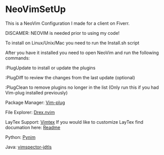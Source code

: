 # NeoVimSetUp
This is a NeoVim Configuration I made for a client on Fiverr.

DISCAMER: NEOVIM is needed prior to using my code!

To install on Linux/Unix/Mac you need to run the Install.sh script

After you have it installed you need to open NeoVim and run the following commands:

:PlugUpdate to install or update the plugins

:PlugDiff to review the changes from the last update (optional)

:PlugClean to remove plugins no longer in the list (Only run this if you had Vim-plug installed previously)



Package Manager: [Vim-plug](https://github.com/junegunn/vim-plug) 

File Explorer: [Drex.nvim](https://github.com/TheBlob42/drex.nvim) 

LayTex Support: [Vimtex](https://github.com/lervag/vimtex) 
If you would like to customize LayTex find documation here: [Readme](https://github.com/lervag/vimtex?tab=readme-ov-file#configuration)

Python: [Pynim](https://github.com/neovim/pynvim)

Java: [vimspector-jdtls](https://github.com/elementdavv/vimspector-jdtls)
